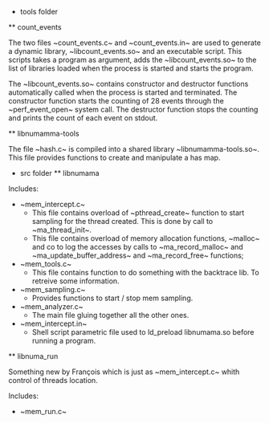 * tools folder

** count_events

The  two  files ~count_events.c~  and  ~count_events.in~  are used  to
generate  a dynamic  library, ~libcount_events.so~  and an  executable
script.   This  scripts   takes  a  program  as   argument,  adds  the
~libcount_events.so~ to the list of  libraries loaded when the process
is started and starts the program.

The ~libcount_events.so~ contains constructor and destructor functions
automatically called when  the process is started  and terminated. The
constructor  function starts  the counting  of 28  events through  the
~perf_event_open~  system call.   The  destructor  function stops  the
counting and prints the count of each event on stdout.

** libnumamma-tools

The   file    ~hash.c~   is    compiled   into   a    shared   library
~libnumamma-tools.so~.  This file  provides  functions  to create  and
manipulate a has map.

 
* src folder
** libnumama

Includes:

- ~mem_intercept.c~
  + This file contains overload  of ~pthread_create~ function to start
    sampling  for the  thread  created.  This is  done  by  call  to
    ~ma_thread_init~.
  +  This  file  contains  overload of  memory  allocation  functions,
    ~malloc~ and co to log the accesses by calls to ~ma_record_malloc~
    and ~ma_update_buffer_address~ and ~ma_record_free~ functions;
- ~mem_tools.c~
  + This  file contains  function to do  something with  the backtrace
    lib. To retreive some information.
- ~mem_sampling.c~
  + Provides functions to start / stop mem sampling.
- ~mem_analyzer.c~
  + The main file gluing together all the other ones.
- ~mem_intercept.in~ 
  + Shell  script parametric  file  used  to ld_preload  libnumama.so
    before running a program.

** libnuma_run

Something new  by François  which is  just as  ~mem_intercept.c~ whith
control of threads location.

Includes:

- ~mem_run.c~
